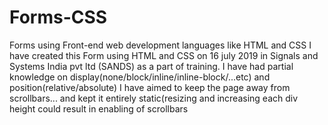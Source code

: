 # Forms-CSS
Forms using Front-end web development languages like HTML and CSS
I have created this Form using HTML and CSS on 16 july 2019 in Signals and Systems India pvt ltd (SANDS) as a part of training.
I have had partial knowledge on display(none/block/inline/inline-block/...etc) and position(relative/absolute)
I have aimed to keep the page away from scrollbars... and kept it entirely static(resizing and increasing each div height could result in  enabling of scrollbars
